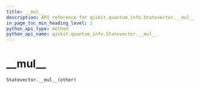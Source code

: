 ```yaml
---
title: __mul__
description: API reference for qiskit.quantum_info.Statevector.__mul__
in_page_toc_min_heading_level: 1
python_api_type: method
python_api_name: qiskit.quantum_info.Statevector.__mul__
---
```


# \_\_mul\_\_

<span id="qiskit.quantum_info.Statevector.__mul__" />

`Statevector.__mul__(other)`


